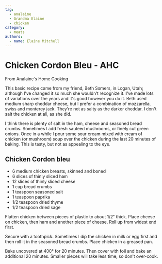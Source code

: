 ```yaml
---
tag:
  - analaine
  - Grandma Elaine
  - chicken
category:
  - meats
authors:
  - name: Elaine Mitchell
---
```


# Chicken Cordon Bleu - AHC
From Analaine's Home Cooking

This basic recipe came from my friend, Beth Somers, in Logan, Utah; although I've changed it
so much she wouldn't recognize it. I've made lots of variations over the years and it's good
however you do it.
Beth used medium sharp cheddar cheese, but I prefer a combination of mozzarella, swiss and
monterey jack. They're not as salty as the darker cheddar. I don't salt the chicken at all, as she
did.

I think there is plenty of salt in the ham, cheese and seasoned bread crumbs. Sometimes I add
fresh sauteed mushrooms, or finely cut green onions.
Once in a while I pour some sour cream mixed with cream of chicken (or mushroom) soup over
the chicken during the last 20 minutes of baking. This is tasty, but not as appealing to the eye.

## Chicken Cordon bleu
* 6 medium chicken breasts, skinned and boned
* 6 slices of thinly sliced ham
* 12 slices of thinly sliced cheese
* 1 cup bread crumbs
* 1 teaspoon seasoned salt
* 1 teaspoon paprika
* 1/2 teaspoon dried thyme
* 1/2 teaspoon dried sage

Flatten chicken between pieces of plastic to about 1/2" thick. Place cheese on chicken, then ham
and another piece of cheese. Roll up from widest end first.

Secure with a toothpick. Sometimes I dip the chicken in milk or egg first and then roll it in the
seasoned bread crumbs. Place chicken in a greased pan.

Bake uncovered at 400° for 20 minutes. Then cover with foil and bake an additional 20 minutes.
Smaller pieces will take less time, so don't over-cook.
